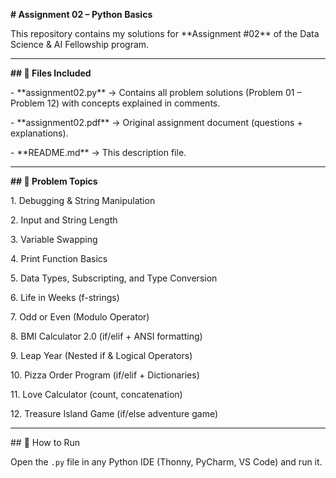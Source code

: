 **# Assignment 02 – Python Basics**



This repository contains my solutions for \*\*Assignment #02\*\* of the Data Science \& AI Fellowship program.



---



**## 📂 Files Included**



\- \*\*assignment02.py\*\* → Contains all problem solutions (Problem 01 – Problem 12) with concepts explained in comments.

\- \*\*assignment02.pdf\*\* → Original assignment document (questions + explanations).

\- \*\*README.md\*\* → This description file.



---



**## 📝 Problem Topics**



1\. Debugging \& String Manipulation  

2\. Input and String Length  

3\. Variable Swapping  

4\. Print Function Basics  

5\. Data Types, Subscripting, and Type Conversion  

6\. Life in Weeks (f-strings)  

7\. Odd or Even (Modulo Operator)  

8\. BMI Calculator 2.0 (if/elif + ANSI formatting)  

9\. Leap Year (Nested if \& Logical Operators)  

10\. Pizza Order Program (if/elif + Dictionaries)  

11\. Love Calculator (count, concatenation)  

12\. Treasure Island Game (if/else adventure game)



---



\## 🚀 How to Run

Open the `.py` file in any Python IDE (Thonny, PyCharm, VS Code) and run it.


